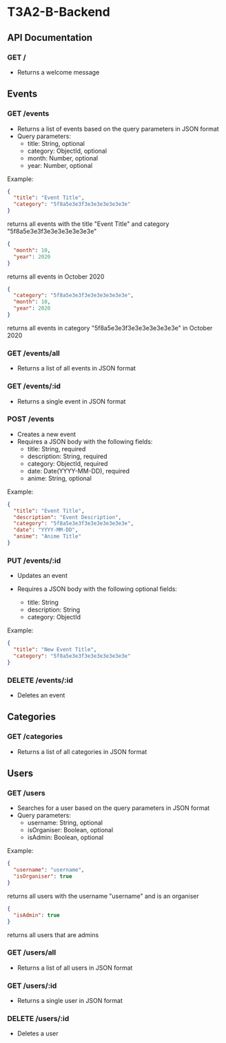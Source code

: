 # T3A2-B-Backend

## API Documentation

### GET /
- Returns a welcome message

## Events

### GET /events

- Returns a list of events based on the query parameters in JSON format
- Query parameters:
  - title: String, optional
  - category: ObjectId, optional
  - month: Number, optional
  - year: Number, optional

Example:
```JSON
{
  "title": "Event Title",
  "category": "5f8a5e3e3f3e3e3e3e3e3e3e"
}
``` 
returns all events with the title "Event Title" and category "5f8a5e3e3f3e3e3e3e3e3e3e"

```JSON
{
  "month": 10,
  "year": 2020
}
```
returns all events in October 2020

```JSON
{
  "category": "5f8a5e3e3f3e3e3e3e3e3e3e",
  "month": 10,
  "year": 2020
}
```
returns all events in category "5f8a5e3e3f3e3e3e3e3e3e3e" in October 2020

### GET /events/all

- Returns a list of all events in JSON format

### GET /events/:id

- Returns a single event in JSON format

### POST /events

- Creates a new event
- Requires a JSON body with the following fields:
  - title: String, required
  - description: String, required
  - category: ObjectId, required
  - date: Date(YYYY-MM-DD), required
  - anime: String, optional

Example:
```json
{
  "title": "Event Title",
  "description": "Event Description",
  "category": "5f8a5e3e3f3e3e3e3e3e3e3e",
  "date": "YYYY-MM-DD",
  "anime": "Anime Title"
}
```

### PUT /events/:id

- Updates an event

- Requires a JSON body with the following optional fields:
  - title: String
  - description: String
  - category: ObjectId

Example:
```json
{
  "title": "New Event Title", 
  "category": "5f8a5e3e3f3e3e3e3e3e3e3e"
}
```

### DELETE /events/:id

- Deletes an event

## Categories

### GET /categories

- Returns a list of all categories in JSON format

## Users

### GET /users

- Searches for a user based on the query parameters in JSON format
- Query parameters:
  - username: String, optional
  - isOrganiser: Boolean, optional
  - isAdmin: Boolean, optional

Example:
```JSON
{
  "username": "username",
  "isOrganiser": true
}
```
returns all users with the username "username" and is an organiser

```JSON
{
  "isAdmin": true
}
```
returns all users that are admins

### GET /users/all

- Returns a list of all users in JSON format

### GET /users/:id

- Returns a single user in JSON format

### DELETE /users/:id

- Deletes a user